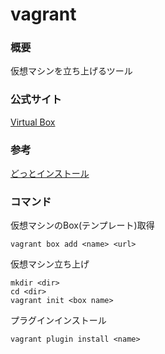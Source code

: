 vagrant
====

### 概要
仮想マシンを立ち上げるツール

### 公式サイト
[Virtual Box](https://www.virtualbox.org/)

### 参考 
[どっとインストール](http://dotinstall.com/lessons/basic_vagrant)

### コマンド
仮想マシンのBox(テンプレート)取得
```
vagrant box add <name> <url>
```
仮想マシン立ち上げ
```
mkdir <dir>
cd <dir>
vagrant init <box name>
```
プラグインインストール
```
vagrant plugin install <name>
```
